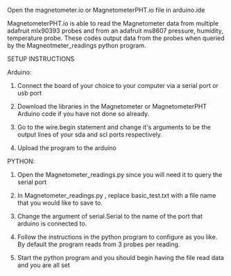Open the magnetometer.io or MagnetometerPHT.io file in arduino.ide

MagnetometerPHT.io is able to read the Magnetometer data from multiple adafruit mlx90393 probes and from an adafruit ms8607 pressure, humidity, temperature probe.
These codes output data from the probes when queried by the Magneotmeter_readings python program.

SETUP INSTRUCTIONS

Arduino:

1) Connect the board of your choice to your computer via a serial port or usb port

2) Download the libraries in the Magnetometer or MagnetometerPHT Arduino code if you have not done so already. 

3) Go to the wire.begin statement and change it's arguments to be the output lines of your sda and scl ports respectively.

4) Upload the program to the arduino 

PYTHON:

1) Open the Magnetometer_readings.py since you will need it to query the serial port
   
2) In  Magnetometer_readings.py , replace basic_test.txt with a file name that you would like to save to.
   
3) Change the argument of serial.Serial to the name of the port that arduino is connected to.
   
4) Follow the instructions in the python program to configure as you like. By default the program reads from 3 probes per reading.
   
5) Start the python program and you should begin having the file read data and you are all set
